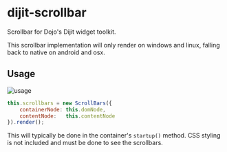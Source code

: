 # dijit-scrollbar
Scrollbar for Dojo's Dijit widget toolkit.

This scrollbar implementation will only render on windows and linux, falling back to native on android and osx.

## Usage
![usage](http://www.abilio.dk/wp-content/uploads/2016/02/scrollbar-nodes.png)

```javascript
this.scrollbars = new ScrollBars({
    containerNode: this.domNode,
    contentNode:   this.contentNode
}).render();
```
This will typically be done in the container's `startup()` method. CSS styling is not included and must be done to see the scrollbars.
